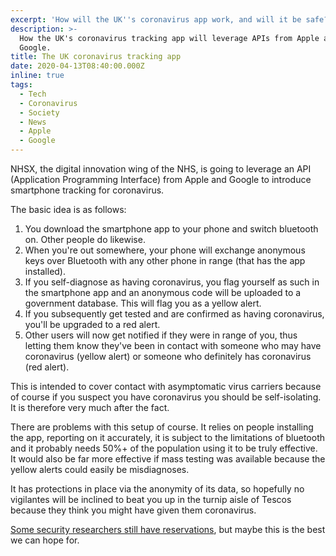 ```yaml
---
excerpt: 'How will the UK''s coronavirus app work, and will it be safe?'
description: >-
  How the UK's coronavirus tracking app will leverage APIs from Apple and
  Google.
title: The UK coronavirus tracking app
date: 2020-04-13T08:40:00.000Z
inline: true
tags:
  - Tech
  - Coronavirus
  - Society
  - News
  - Apple
  - Google
---
```

NHSX, the digital innovation wing of the NHS, is going to leverage an API (Application Programming Interface) from Apple and Google to introduce smartphone tracking for coronavirus.

The basic idea is as follows:

1. You download the smartphone app to your phone and switch bluetooth on. Other people do likewise.
2. When you're out somewhere, your phone will exchange anonymous keys over Bluetooth with any other phone in range (that has the app installed).
3. If you self-diagnose as having coronavirus, you flag yourself as such in the smartphone app and an anonymous code will be uploaded to a government database. This will flag you as a yellow alert.
4. If you subsequently get tested and are confirmed as having coronavirus, you'll be upgraded to a red alert.
5. Other users will now get notified if they were in range of you, thus letting them know they've been in contact with someone who may have coronavirus (yellow alert) or someone who definitely has coronavirus (red alert).

This is intended to cover contact with asymptomatic virus carriers because of course if you suspect you have coronavirus you should be self-isolating. It is therefore very much after the fact.

There are problems with this setup of course. It relies on people installing the app, reporting on it accurately, it is subject to the limitations of bluetooth and it probably needs 50%+ of the population using it to be truly effective. It would also be far more effective if mass testing was available because the yellow alerts could easily be misdiagnoses.

It has protections in place via the anonymity of its data, so hopefully no vigilantes will be inclined to beat you up in the turnip aisle of Tescos because they think you might have given them coronavirus.

[Some security researchers still have reservations](https://www.lightbluetouchpaper.org/2020/04/12/contact-tracing-in-the-real-world/), but maybe this is the best we can hope for.

